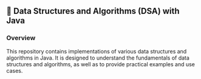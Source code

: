 
## 📝 Data Structures and Algorithms (DSA) with Java

### Overview
This repository contains implementations of various data structures and algorithms in Java. It is designed to understand the fundamentals of data structures and algorithms, as well as to provide practical examples and use cases.